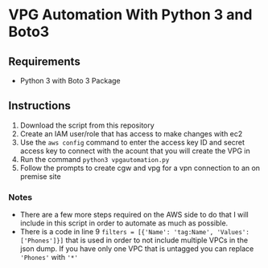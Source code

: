 # VPG Automation With Python 3 and Boto3

## Requirements 
- Python 3 with Boto 3 Package

## Instructions 

1. Download the script from this repository
2. Create an IAM user/role that has access to make changes with ec2
3. Use the `aws config` command to enter the access key ID and secret access key to connect with the acount that you will create the VPG in
4. Run the command `python3 vpgautomation.py` 
5. Follow the prompts to create cgw and vpg for a vpn connection to an on premise site

### Notes
- There are a few more steps required on the AWS side to do that I will include in this script in order to automate as much as possible.
- There is a code in line 9 `filters = [{'Name': 'tag:Name', 'Values': ['Phones']}]` that is used in order to not include multiple VPCs in the json dump. If you have only one VPC that is untagged you can replace `'Phones'` with `'*'`
